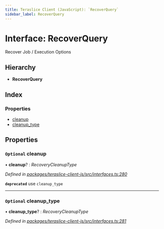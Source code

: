 ```yaml
---
title: Teraslice Client (JavaScript): `RecoverQuery`
sidebar_label: RecoverQuery
---
```


# Interface: RecoverQuery

Recover Job / Execution Options

## Hierarchy

* **RecoverQuery**

## Index

### Properties

* [cleanup](recoverquery.md#optional-cleanup)
* [cleanup_type](recoverquery.md#optional-cleanup_type)

## Properties

### `Optional` cleanup

• **cleanup**? : *RecoveryCleanupType*

*Defined in [packages/teraslice-client-js/src/interfaces.ts:280](https://github.com/terascope/teraslice/blob/f95bb5556/packages/teraslice-client-js/src/interfaces.ts#L280)*

**`deprecated`** use `cleanup_type`

___

### `Optional` cleanup_type

• **cleanup_type**? : *RecoveryCleanupType*

*Defined in [packages/teraslice-client-js/src/interfaces.ts:281](https://github.com/terascope/teraslice/blob/f95bb5556/packages/teraslice-client-js/src/interfaces.ts#L281)*
